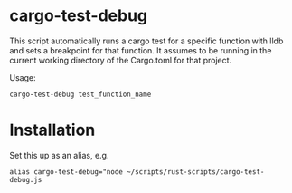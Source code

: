 # cargo-test-debug

This script automatically runs a cargo test for a specific function with lldb and
sets a breakpoint for that function. It assumes to be running in the current
working directory of the Cargo.toml for that project.

Usage:

```
cargo-test-debug test_function_name
```

# Installation

Set this up as an alias, e.g.

```
alias cargo-test-debug="node ~/scripts/rust-scripts/cargo-test-debug.js
```
